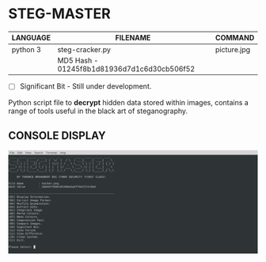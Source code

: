 # STEG-MASTER

| LANGUAGE | FILENAME | COMMAND |
|--------|----|-----|
|python 3|steg-cracker.py|picture.jpg
|| MD5 Hash - 01245f8b1d81936d7d1c6d30cb506f52 ||

- [ ] Significant Bit - Still under development.

Python script file to **decrypt** hidden data stored within images, contains a range of tools useful in the black art of steganography.

## CONSOLE DISPLAY
![Screenshot](picture1.png) 

